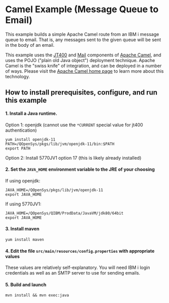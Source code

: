 # Camel Example (Message Queue to Email)

This example builds a simple Apache Camel route from an IBM i
message queue to email. That is, any messages sent to the given queue
will be sent in the body of an email.

This example uses the [JT400](https://camel.apache.org/components/latest/jt400-component.html)
and [Mail](https://camel.apache.org/components/latest/mail-component.html) components
of [Apache Camel](https://camel.apache.org/), and uses the POJO ("plain old Java
object") deployment technique. Apache Camel is the "swiss knife" of integration,
and can be deployed in a number of ways. Please visit the [Apache Camel home page](https://camel.apache.org/)
to learn more about this technology.

## How to install prerequisites, configure, and run this example
#### 1. Install a Java runtime. 

Option 1: openjdk (cannot use the `*CURRENT` special value for jt400 authentication)
```
yum install openjdk-11
PATH=/QOpenSys/pkgs/lib/jvm/openjdk-11/bin:$PATH
export PATH
```
Option 2: Install 5770JV1 option 17 (this is likely already installed)

#### 2. Set the `JAVA_HOME` environment variable to the JRE of your choosing
If using openjdk:
```
JAVA_HOME=/QOpenSys/pkgs/lib/jvm/openjdk-11
export JAVA_HOME
```
If using 5770JV1:
```
JAVA_HOME=/QOpenSys/QIBM/ProdData/JavaVM/jdk80/64bit
export JAVA_HOME
```

#### 3. Install maven
```
yum install maven
```
#### 4. Edit the file `src/main/resources/config.properties` with appropriate values
These values are relatively self-explanatory. You will need IBM i login credentials
as well as an SMTP server to use for sending emails. 

#### 5. Build and launch
```
mvn install && mvn exec:java
```


